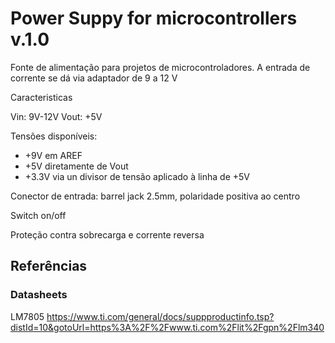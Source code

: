 # Power Suppy for microcontrollers v.1.0

Fonte de alimentação para projetos de microcontroladores. A entrada de corrente se dá via adaptador de 9 a 12 V

Caracteristicas 

Vin: 9V-12V
Vout: +5V

Tensões disponíveis:
- +9V em AREF
- +5V diretamente de Vout 
- +3.3V via un divisor de tensão aplicado à linha de +5V

Conector de entrada: barrel jack 2.5mm, polaridade positiva ao centro

Switch on/off 

Proteção contra sobrecarga e corrente reversa 

## Referências

### Datasheets

 LM7805 https://www.ti.com/general/docs/suppproductinfo.tsp?distId=10&gotoUrl=https%3A%2F%2Fwww.ti.com%2Flit%2Fgpn%2Flm340